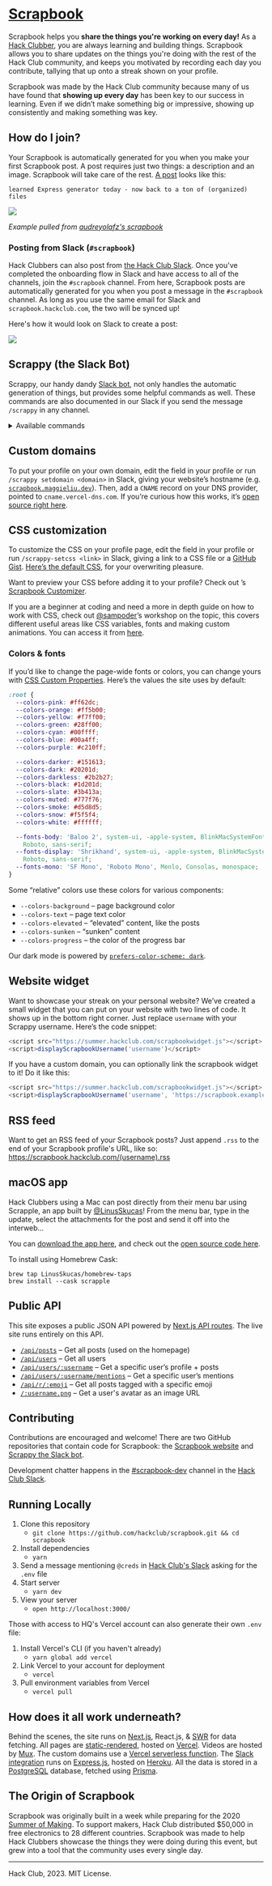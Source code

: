 # [Scrapbook](https://scrapbook.hackclub.com/)

Scrapbook helps you **share the things you're working on every day!** As a [Hack Clubber](https://hackclub.com/), you are always learning and building things. Scrapbook allows you to share updates on the things you're doing with the rest of the Hack Club community, and keeps you motivated by recording each day you contribute, tallying that up onto a streak shown on your profile. 

Scrapbook was made by the Hack Club community because many of us have found that **showing up every day** has been key to our success in learning. Even if we didn’t make something big or impressive, showing up consistently and making something was key.

## How do I join?

Your Scrapbook is automatically generated for you when you make your first Scrapbook post. A post requires just two things: a description and an image. Scrapbook will take care of the rest. [A post](https://hackclub.slack.com/archives/C01504DCLVD/p1646030307450419) looks like this:

```
learned Express generator today - now back to a ton of (organized) files
```

<img src="https://cloud-f8by3gcpv-hack-club-bot.vercel.app/0screenshot_2022-02-27_223754.png" />

_Example pulled from [audreyolafz's scrapbook](https://scrapbook.hackclub.com/audreyolafz)_

### Posting from Slack (`#scrapbook`)

Hack Clubbers can also post from [the Hack Club Slack](https://hackclub.com/slack). Once you've completed the onboarding flow in Slack and have access to all of the channels, join the `#scrapbook` channel. From here, Scrapbook posts are automatically generated for you when you post a message in the `#scrapbook` channel. As long as you use the same email for Slack and `scrapbook.hackclub.com`, the two will be synced up!

Here's how it would look on Slack to create a post:

<img src="https://cloud-nf0autycv-hack-club-bot.vercel.app/0scrapbook-example.gif" />

## Scrappy (the Slack Bot)

Scrappy, our handy dandy [Slack bot](https://github.com/hackclub/scrappy), not only handles the automatic generation of things, but provides some helpful commands as well. These commands are also documented in our Slack if you send the message `/scrappy` in any channel.

<details>
  <summary>Available commands</summary>

- `/scrappy-togglestreaks`: toggles your streak count on/off in your status
- `/scrappy-togglestreaks all`: opts out of streaks completely
- `/scrappy-open`: opens your Scrapbook (or another user's if you specify a username)
- `/scrappy-setcss`: adds a custom CSS file to your Scrapbook profile. [Check out this cool example](https://scrapbook.hackclub.com/msw)!
- `/scrappy-setdomain`: links a custom domain to your Scrapbook profile, e.g. [scrapbook.maggieliu.dev](https://scrapbook.maggieliu.dev/)
- `/scrappy-setusername`: change your profile username
- `/scrappy-setaudio`: links an audio file to your Scrapbook. [See an example here](https://scrapbook.hackclub.com/matthew)!
- `/scrappy-setwebhook`: create a Scrappy Webhook we will make a blank fetch request to this URL every time you post
- `/scrappy-webring`: adds or removes someone to your webring
- _Remove_ a post: delete the Slack message and Scrappy will automatically update for you
- _Edit_ a post: edit the Slack message and it will automatically update for you

</details>

## Custom domains

To put your profile on your own domain, edit the field in your profile or run `/scrappy setdomain <domain>` in Slack, giving your website’s hostname (e.g. [`scrapbook.maggieliu.dev`](https://scrapbook.maggieliu.dev/)). Then, add a `CNAME` record on your DNS provider, pointed to `cname.vercel-dns.com`. If you’re curious how this works, it’s [open source right here](http://github.com/hackclub/summer-domains).

## CSS customization

To customize the CSS on your profile page, edit the field in your profile or run `/scrappy-setcss <link>` in Slack, giving a link to a CSS file or a [GitHub Gist](https://gist.github.com). [Here’s the default CSS](https://scrapbook.hackclub.com/themes/default.css), for your overwriting pleasure.

Want to preview your CSS before adding it to your profile? Check out <Mention username="jasonaa" />’s [Scrapbook Customizer](https://scrapbook.hackclub.com/customizer).

If you are a beginner at coding and need a more in depth guide on how to work with CSS, check out [@sampoder](https://github.com/sampoder)’s workshop on the topic, this covers different useful areas like CSS variables, fonts and making custom animations. You can access it from [here](https://workshops.hackclub.com/scrapbook_css/).

### Colors & fonts

If you’d like to change the page-wide fonts or colors, you can change yours with [CSS Custom Properties](https://developer.mozilla.org/en-US/docs/Web/CSS/Using_CSS_variables). Here’s the values the site uses by default:

```css
:root {
  --colors-pink: #ff62dc;
  --colors-orange: #ff5b00;
  --colors-yellow: #f7ff00;
  --colors-green: #28ff00;
  --colors-cyan: #00ffff;
  --colors-blue: #00a4ff;
  --colors-purple: #c210ff;

  --colors-darker: #151613;
  --colors-dark: #20201d;
  --colors-darkless: #2b2b27;
  --colors-black: #1d201d;
  --colors-slate: #3b413a;
  --colors-muted: #777f76;
  --colors-smoke: #d5d8d5;
  --colors-snow: #f5f5f4;
  --colors-white: #ffffff;

  --fonts-body: 'Baloo 2', system-ui, -apple-system, BlinkMacSystemFont, 'Segoe UI',
    Roboto, sans-serif;
  --fonts-display: 'Shrikhand', system-ui, -apple-system, BlinkMacSystemFont, 'Segoe UI',
    Roboto, sans-serif;
  --fonts-mono: 'SF Mono', 'Roboto Mono', Menlo, Consolas, monospace;
}
```

Some “relative” colors use these colors for various components:

- `--colors-background` – page background color
- `--colors-text` – page text color
- `--colors-elevated` – “elevated” content, like the posts
- `--colors-sunken` – “sunken” content
- `--colors-progress` – the color of the progress bar

Our dark mode is powered by [`prefers-color-scheme: dark`](https://developer.mozilla.org/en-US/docs/Web/CSS/@media/prefers-color-scheme).

## Website widget

Want to showcase your streak on your personal website? We’ve created a small widget that you can put on your website with two lines of code. It shows up in the bottom right corner. Just replace `username` with your Scrappy username. Here’s the code snippet:

```js
<script src="https://summer.hackclub.com/scrapbookwidget.js"></script>
<script>displayScrapbookUsername('username')</script>
```

If you have a custom domain, you can optionally link the scrapbook widget to it! Do it like this:

```js
<script src="https://summer.hackclub.com/scrapbookwidget.js"></script>
<script>displayScrapbookUsername('username', 'https://scrapbook.example.com')</script>
```

## RSS feed

Want to get an RSS feed of your Scrapbook posts? Just append `.rss` to the end of your Scrapbook profile's URL, like so: https://scrapbook.hackclub.com/(username).rss

## macOS app

Hack Clubbers using a Mac can post directly from their menu bar using Scrapple, an app built by [@LinusSkucas](https://github.com/LinusSkucas)! From the menu bar, type in the update, select the attachments for the post and send it off into the interweb…

You can [download the app here](https://github.com/LinusSkucas/Scrapple), and check out the [open source code here](https://github.com/LinusSkucas/Scrapple).

To install using Homebrew Cask:

```
brew tap LinusSkucas/homebrew-taps
brew install --cask scrapple
```

## Public API

This site exposes a public JSON API powered by [Next.js API routes](https://nextjs.org/docs/api-routes/introduction). The live site runs entirely on this API.

- [`/api/posts`](https://scrapbook.hackclub.com/api/posts) – Get all posts (used on the homepage)
- [`/api/users`](https://scrapbook.hackclub.com/api/users) – Get all users
- [`/api/users/:username`](https://scrapbook.hackclub.com/api/users/zrl) – Get a specific user’s profile + posts
- [`/api/users/:username/mentions`](https://scrapbook.hackclub.com/api/users/sampoder/mentions) – Get a specific user’s mentions
- [`/api/r/:emoji`](https://scrapbook.hackclub.com/api/r/hardware) – Get all posts tagged with a specific emoji
- [`/:username.png`](https://scrapbook.hackclub.com/sampoder.png) – Get a user's avatar as an image URL

## Contributing

Contributions are encouraged and welcome! There are two GitHub repositories that contain code for Scrapbook: the [Scrapbook website](https://github.com/hackclub/scrapbook#contributing) and [Scrappy the Slack bot](https://github.com/hackclub/scrappy#contributing).

Development chatter happens in the [#scrapbook-dev](https://app.slack.com/client/T0266FRGM/C035D6S6TFW) channel in the [Hack Club Slack](https://hackclub.com/slack/).

## Running Locally

1. Clone this repository
   - `git clone https://github.com/hackclub/scrapbook.git && cd scrapbook`
1. Install dependencies
   - `yarn`
1. Send a message mentioning `@creds` in [Hack Club's Slack](https://hackclub.com/slack/) asking for the `.env` file
1. Start server
   - `yarn dev`
1. View your server
   - `open http://localhost:3000/`

Those with access to HQ's Vercel account can also generate their own `.env` file:

1. Install Vercel's CLI (if you haven't already)
   - `yarn global add vercel`
1. Link Vercel to your account for deployment
   - `vercel`
1. Pull environment variables from Vercel
   - `vercel pull`

## How does it all work underneath?

Behind the scenes, the site runs on [Next.js](https://nextjs.org), React.js, & [SWR](https://swr.now.sh) for data fetching. All pages are [static-rendered](https://nextjs.org/docs/basic-features/data-fetching#getstaticprops-static-generation), hosted on [Vercel](https://vercel.com). Videos are hosted by [Mux](https://mux.com). The custom domains use a [Vercel serverless function](https://github.com/hackclub/summer-domains). The [Slack integration](https://github.com/hackclub/scrappy) runs on [Express.js](https://expressjs.com), hosted on [Heroku](https://heroku.com). All the data is stored in a [PostgreSQL](https://www.postgresql.org) database, fetched using [Prisma](https://prisma.io).

## The Origin of Scrapbook

Scrapbook was originally built in a week while preparing for the 2020 [Summer of Making](https://summer.hackclub.com/). To support makers, Hack Club distributed $50,000 in free electronics to 28 different countries. Scrapbook was made to help Hack Clubbers showcase the things they were doing during this event, but grew into a tool that the community uses every single day.

---

Hack Club, 2023. MIT License.
